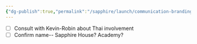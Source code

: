 ```yaml
---
{"dg-publish":true,"permalink":"/sapphire/launch/communication-branding/"}
---
```


- [ ] Consult with Kevin-Robin about Thai involvement
- [ ] Confirm name-- Sapphire House? Academy?
